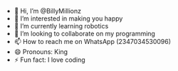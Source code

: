 - 👋 Hi, I’m @BillyMillionz
- 👀 I’m interested in making you happy 
- 🌱 I’m currently learning robotics
- 💞️ I’m looking to collaborate on my programming
- 📫 How to reach me on WhatsApp (2347034530096)
- 😄 Pronouns: King
- ⚡ Fun fact: I love coding 

<!---
BillyMillionz/BillyMillionz is a ✨ special ✨ repository because its `README.md` (this file) appears on your GitHub profile.
You can click the Preview link to take a look at your changes.
--->
